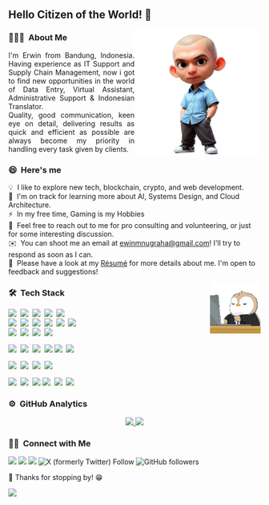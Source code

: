 ## Hello Citizen of the World! 👋
<img align="right" width="50%" height="50%" src="https://github.com/EmNug/EmNug/blob/main/img/my-avatars.png">

### 👨🏻‍💻 &nbsp;About Me

<p align="justify">
I'm Erwin from Bandung, Indonesia. Having experience as IT Support and Supply Chain Management, 
now i got to find new opportunities in the world of Data Entry, Virtual Assistant, 
Administrative Support & Indonesian Translator. <br>
Quality, good communication, keen eye on detail, delivering results as quick and efficient as possible are always become my priority in handling every task given by clients. 
</p>


### 😄 &nbsp;Here's me
💡 &nbsp;I like to explore new tech, blockchain, crypto, and web development.\
🌱 &nbsp;I'm on track for learning more about AI, Systems Design, and Cloud Architecture.\
⚡ &nbsp;In my free time, Gaming is my Hobbies\
💬 &nbsp;Feel free to reach out to me for pro consulting and volunteering, or just for some interesting discussion.\
✉️ &nbsp;You can shoot me an email at ewinmnugraha@gmail.com! I'll try to respond as soon as I can.\
📄 &nbsp;Please have a look at my [Résumé](https://emnug.github.io/) for more details about me. I'm open to feedback and suggestions!


<img align="right" width="20%" height="20%" src="https://github.com/EmNug/EmNug/blob/main/img/typing.gif">


### 🛠 &nbsp;Tech Stack
<!--Programming-->
<img src = "https://img.shields.io/badge/-HTML5-E34F26?style=flat&logo=html5&logoColor=white">&nbsp;
<img src = "https://img.shields.io/badge/-CSS3-1572B6?style=flat&logo=css3&logoColor=white">&nbsp;
<img src="https://img.shields.io/badge/-PHP-5466b8?style=flat&logo=php&logoColor=white" >&nbsp;
<img src="https://img.shields.io/badge/-JavaScript-black?style=flat&logo=javascript&logoColor=FF3055">&nbsp;
<img src="https://img.shields.io/badge/-C%20&%20C++-659ad2?style=flat&logo=c%2B%2B&logoColor=white"><br>
<img src="https://img.shields.io/badge/-WordPress-de6c1e?style=flat&logo=wordpress&logoColor=white">&nbsp;
<img src="https://img.shields.io/badge/-Bootstrap-563D7C?style=flat&logo=bootstrap&logoColor=white">&nbsp;
<img src="https://img.shields.io/badge/-GitHub-05122A?style=flat&logo=github&logoColor=white">&nbsp;
<img src="https://img.shields.io/badge/-Apache-563D7C?style=flat&logo=apache&logoColor=white">&nbsp;
<img src="https://img.shields.io/badge/-Node.js-05122A?style=flat&logo=node.js">&nbsp;
<img src="https://img.shields.io/badge/-CodeIgniter-E74123?style=flat&logo=codeigniter&logoColor=white"><br>
<img src="https://img.shields.io/badge/-MySQL-015B85?style=flat&logo=mysql&logoColor=white">&nbsp;
<img src="https://img.shields.io/badge/-phpMyAdmin-646485?style=flat&logo=phpmyadmin&logoColor=white">&nbsp;
<img src="https://img.shields.io/badge/-PostgreSQL-3F7F7F?style=flat&logo=postgresql&logoColor=white">&nbsp;
<img src="https://img.shields.io/badge/-SAP-0BA4D0?style=flat&logo=sap&logoColor=white">

<!--Graphic Design-->
<img src="https://img.shields.io/badge/-CorelDRAW-5FA207?style=flat&logo=coreldraw&logoColor=white">&nbsp;
<img src="https://img.shields.io/badge/-Illustrator-EA1000?style=flat&logo=illustrator&logoColor=white">&nbsp;
<img src="https://img.shields.io/badge/-SketchUp-005F9E?style=flat&logo=sketchup&logoColor=white">&nbsp;
<img src="https://img.shields.io/badge/-Photoshop-001D34?style=flat&logo=photoshop&logoColor=white">
<img src="https://img.shields.io/badge/-Wondershare Filmora-53E0C2?style=flat&logo=wondersharefilmora&logoColor=white">&nbsp;
<img src="https://img.shields.io/badge/-Canva-7731D8?style=flat&logo=canva&logoColor=white">

<!--Crypto Blockchain-->
<img src="https://img.shields.io/badge/-BNB Chain-eed718?style=flat&logo=bnbchain&logoColor=black">&nbsp;
<img src="https://img.shields.io/badge/-Solidity-2B247C?style=flat&logo=solidity&logoColor=black">&nbsp;
<img src="https://img.shields.io/badge/-NFT-2081E1?style=flat&logo=nft&logoColor=black">&nbsp;
<img src="https://img.shields.io/badge/-IPFS-358B8B?style=flat&logo=ipfs&logoColor=black">

<!--Google & Office Apps-->
<img src="https://img.shields.io/badge/-Google Docs-2580F4?style=flat&logo=googledocs&logoColor=white">&nbsp;
<img src="https://img.shields.io/badge/-Google Sheets-EB4C40?style=flat&logo=googlesheets&logoColor=white">&nbsp;
<img src="https://img.shields.io/badge/-Google Analytics-34A853?style=flat&logo=googleanalytics&logoColor=white">
<img src="https://img.shields.io/badge/-MS Word-2580F4?style=flat&logo=googledocs&logoColor=white">&nbsp;
<img src="https://img.shields.io/badge/-MS Powerpoint-EB4C40?style=flat&logo=googlesheets&logoColor=white">&nbsp;
<img src="https://img.shields.io/badge/-MS Excel-34A853?style=flat&logo=googleanalytics&logoColor=white">

### ⚙️ &nbsp;GitHub Analytics

<p align="center">
<a href="https://github.com/EmNug">
  <img height="180em" src="https://github-readme-stats-eight-theta.vercel.app/api?username=EmNug&show_icons=true&theme=algolia&include_all_commits=true&count_private=true"/>
  <img height="180em" src="https://github-readme-stats-eight-theta.vercel.app/api/top-langs/?username=EmNug&layout=compact&langs_count=8&theme=algolia"/>
</a>
</p>


### 🤝🏻 &nbsp;Connect with Me

<a href="https://www.upwork.com/freelancers/emnugraha"><img src="https://img.shields.io/badge/-Upwork-050F2C?style=flat&logo=upwork&logoColor=white"/></a>
<a href="https://emnug.github.io/"><img src="https://img.shields.io/badge/-My&nbsp;Portfolio-00244D?style=flat&logo=Google-Chrome&logoColor=white"/></a>
<a href="mailto:ewinmnugraha@gmail.com"><img src="https://img.shields.io/badge/-Email-D14836?style=flat&logo=Gmail&logoColor=white"/></a>
<img alt="X (formerly Twitter) Follow" src="https://img.shields.io/twitter/follow/rwinzeth">
<img alt="GitHub followers" src="https://img.shields.io/github/followers/EmNug">


👋 Thanks for stopping by! 😁

![](https://komarev.com/ghpvc/?username=EmNug&color=blueviolet)

<!--
**EmNug/EmNug** is a ✨ _special_ ✨ repository because its `README.md` (this file) appears on your GitHub profile.

Here are some ideas to get you started:

- 🔭 I’m currently working on ...
- 🌱 I’m currently learning ...
- 👯 I’m looking to collaborate on ...
- 🤔 I’m looking for help with ...
- 💬 Ask me about ...
- 📫 How to reach me: ...
- 😄 Pronouns: ...
- ⚡ Fun fact: ...
-->
